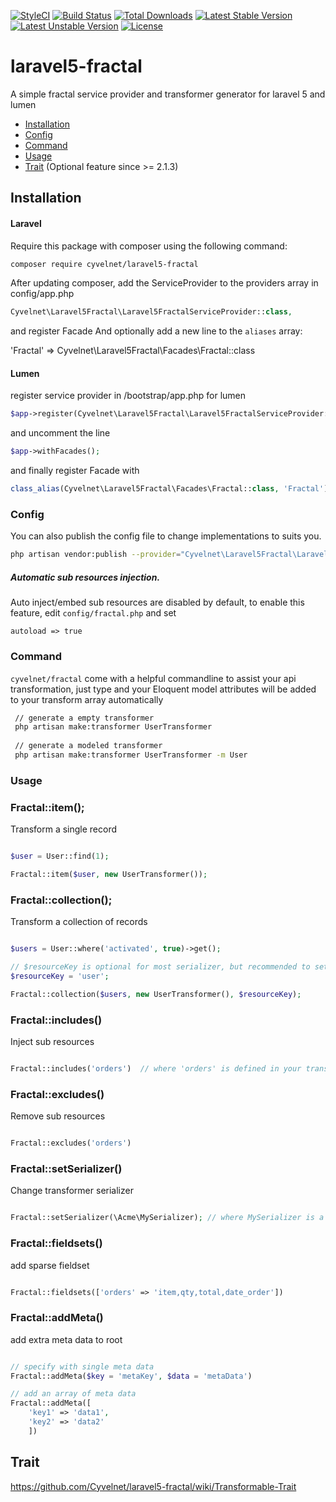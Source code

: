 [![StyleCI](https://styleci.io/repos/32406904/shield)](https://styleci.io/repos/32406904)
[![Build Status](https://travis-ci.org/Cyvelnet/laravel5-fractal.svg?branch=master)](https://travis-ci.org/Cyvelnet/laravel5-fractal)
[![Total Downloads](https://poser.pugx.org/cyvelnet/laravel5-fractal/downloads)](https://packagist.org/packages/cyvelnet/laravel5-fractal)
[![Latest Stable Version](https://poser.pugx.org/cyvelnet/laravel5-fractal/v/stable)](https://packagist.org/packages/cyvelnet/laravel5-fractal)
[![Latest Unstable Version](https://poser.pugx.org/cyvelnet/laravel5-fractal/v/unstable)](https://packagist.org/packages/cyvelnet/laravel5-fractal)
[![License](https://poser.pugx.org/cyvelnet/laravel5-fractal/license)](https://packagist.org/packages/cyvelnet/laravel5-fractal)

# laravel5-fractal
A simple fractal service provider and transformer generator for laravel 5 and lumen

* [Installation](#installation)
* [Config](#config)
* [Command](#command)
* [Usage](#usage)
* [Trait](#trait) (Optional feature since >= 2.1.3)

## Installation

#### Laravel
Require this package with composer using the following command:
````bash 
composer require cyvelnet/laravel5-fractal
````
After updating composer, add the ServiceProvider to the providers array in config/app.php 
````php
Cyvelnet\Laravel5Fractal\Laravel5FractalServiceProvider::class,
````

and register Facade
And optionally add a new line to the `aliases` array:

'Fractal' => Cyvelnet\Laravel5Fractal\Facades\Fractal::class

#### Lumen
register service provider in /bootstrap/app.php for lumen
    
````php    
$app->register(Cyvelnet\Laravel5Fractal\Laravel5FractalServiceProvider::class);
````

and uncomment the line

````php
$app->withFacades();
````

and finally register Facade with

````php
class_alias(Cyvelnet\Laravel5Fractal\Facades\Fractal::class, 'Fractal');
````

### Config
You can also publish the config file to change implementations to suits you.

````bash
php artisan vendor:publish --provider="Cyvelnet\Laravel5Fractal\Laravel5FractalServiceProvider"
````   

##### Automatic sub resources injection.

Auto inject/embed sub resources are disabled by default, to enable this feature, edit ``config/fractal.php`` and set

``autoload => true``


### Command
`cyvelnet/fractal` come with a helpful commandline to assist your api transformation, just type and your Eloquent model attributes will be added to your transform array automatically
````bash
 // generate a empty transformer
 php artisan make:transformer UserTransformer
 
 // generate a modeled transformer
 php artisan make:transformer UserTransformer -m User
````

### Usage

### Fractal::item();
Transform a single record
```php 

$user = User::find(1);

Fractal::item($user, new UserTransformer());

```

### Fractal::collection();
Transform a collection of records
```php 

$users = User::where('activated', true)->get();

// $resourceKey is optional for most serializer, but recommended to set for JsonApiSerializer
$resourceKey = 'user';

Fractal::collection($users, new UserTransformer(), $resourceKey);

```

### Fractal::includes()
Inject sub resources
```php 

Fractal::includes('orders')  // where 'orders' is defined in your transformer class's $availableIncludes array

```

### Fractal::excludes()
Remove sub resources
```php 

Fractal::excludes('orders')

```

### Fractal::setSerializer()
Change transformer serializer
```php 

Fractal::setSerializer(\Acme\MySerializer); // where MySerializer is a class extends \League\Fractal\Serializer\SerializerAbstract 

```

### Fractal::fieldsets()
add sparse fieldset
```php 

Fractal::fieldsets(['orders' => 'item,qty,total,date_order'])
```

### Fractal::addMeta()
add extra meta data to root
```php 

// specify with single meta data
Fractal::addMeta($key = 'metaKey', $data = 'metaData')

// add an array of meta data
Fractal::addMeta([
    'key1' => 'data1',
    'key2' => 'data2'
    ])

```

## Trait

https://github.com/Cyvelnet/laravel5-fractal/wiki/Transformable-Trait
